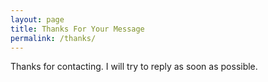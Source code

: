 ```yaml
---
layout: page
title: Thanks For Your Message
permalink: /thanks/
---
```

Thanks for contacting. I will try to reply as soon as possible.

